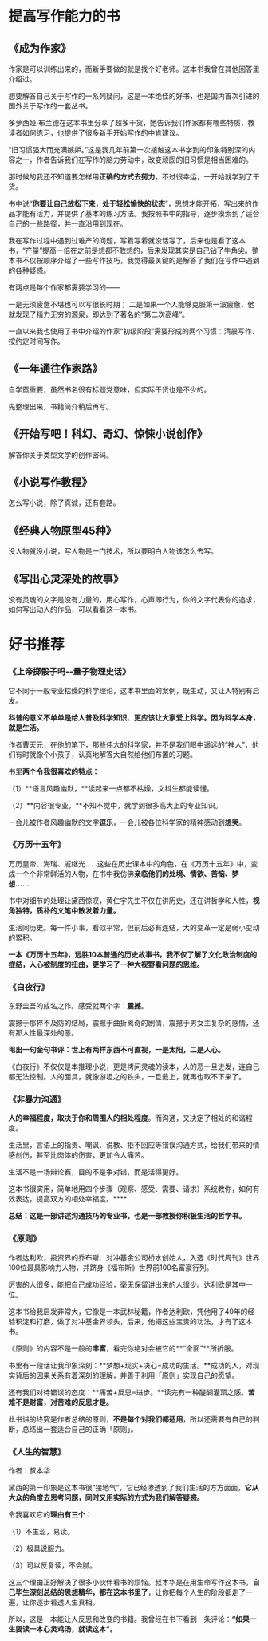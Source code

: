 

# 提高写作能力的书

## 《成为作家》

作家是可以训练出来的，而新手要做的就是找个好老师。这本书我曾在其他回答里介绍过。

想要解答自己关于写作的一系列疑问，这是一本绝佳的好书，也是国内首次引进的国外关于写作的一套丛书。

多萝西娅·布兰德在这本书里分享了超多干货，她告诉我们作家都有哪些特质，教读者如何练习，也提供了很多新手开始写作的中肯建议。

“旧习惯强大而充满嫉妒。”这是我几年前第一次接触这本书学到的印象特别深的内容之一，作者告诉我们在写作的脑力劳动中，改变顽固的旧习惯是相当困难的。

那时候的我还不知道要怎样用**正确的方式去努力**，不过很幸运，一开始就学到了干货。

书中说“**你要让自己放松下来，处于轻松愉快的状态**”，思想才能开拓，写出来的作品才能有活力，并提供了基本的练习方法。我按照书中的指导，逐步摸索到了适合自己的一些路径，并一直沿用到现在。

我在写作过程中遇到过难产的问题，写着写着就没话写了，后来也是看了这本书，“产量”提高一倍在之前是想都不敢想的，后来发现其实是自己钻了牛角尖。整本书不仅按顺序介绍了一些写作技巧，我觉得最关键的是解答了我们在写作中遇到的各种疑惑。

有两点是每个作家都需要学习的——

一是无须疲惫不堪也可以写很长时期；
二是如果一个人能够克服第一波疲惫，他就发现了精力无穷的源泉，即达到了著名的“第二次高峰”。

一直以来我也使用了书中介绍的作家“初级阶段”需要形成的两个习惯：清晨写作、按约定时间写作。

## 《一年通往作家路》

自学蛮重要，虽然书名很有标题党意味，但实际干货也是不少的。

先整理出来，书籍简介稍后再写。

## 《开始写吧！科幻、奇幻、惊悚小说创作》

解答你关于类型文学的创作密码。

## 《小说写作教程》

怎么写小说，除了真诚，还有套路。

## 《经典人物原型45种》

没人物就没小说，写人物是一门技术，所以要明白人物该怎么去写。

## 《写出心灵深处的故事》

没有灵魂的文字是没有力量的，用心写作，心声即行为，你的文字代表你的追求，如何写出动人的作品，可以看看这一本书。

# 好书推荐

### 《上帝掷骰子吗--量子物理史话》

它不同于一般专业枯燥的科学理论，这本书里面的案例，既生动，又让人特别有启发。

**科普的意义不单单是给人普及科学知识、更应该让大家爱上科学。因为科学本身，就是生活。**

作者曹天元，在他的笔下，那些伟大的科学家，并不是我们眼中遥远的“神人”，他们有时就像个小孩子，认真地解答大自然给他们布置的习题。

书里**两个令我很喜欢的特点：**

（1）**语言风趣幽默，**读起来一点都不枯燥，文科生都能读懂。

（2）**内容很专业，**不知不觉中，就学到很多高大上的专业知识。

一会儿被作者风趣幽默的文字**逗乐**，一会儿被各位科学家的精神感动到**想哭**。

### 《万历十五年》

万历皇帝、海瑞、戚继光......这些在历史课本中的角色，在《万历十五年》中，变成一个个非常鲜活的人物，在书中我仿佛**亲临他们的处境、情欲、苦恼、梦想......**

书中对细节的处理让黛西惊叹，黄仁宇先生不仅在讲历史，还在讲哲学和人性，**视角独特，质朴的文笔中散发着力量。**

生活同历史。每一件小事，看似平常，但前后必有连结，大的变革一定是弱小变动的累积。

**一本《万历十五年》，远胜10本普通的历史故事书，我不仅了解了文化政治制度的症结，人心被制度的扭曲，更学习了一种大视野看问题的思维。**

### 《白夜行》

东野圭吾的成名之作。感受就两个字：**震撼**。

震撼于那猝不及防的结局，震撼于曲折离奇的剧情，震撼于男女主复杂的感情，还有那人性最深处的恶。

**甩出一句金句书评：世上有两样东西不可直视，一是太阳，二是人心。**

《白夜行》不仅仅是本推理小说，更是拷问灵魂的读本，人的恶一旦迸发，连自己都无法控制。人的面具，就像游坦之的铁头，一旦戴上，就再也取不下来了。

### 《非暴力沟通》

**人的幸福程度，取决于你和周围人的相处程度**。而沟通，又决定了相处的和谐程度。

生活里，言语上的指责、嘲讽、说教、拒不回应等错误沟通方式，给我们带来的情感创伤，甚至比肉体的伤害，更加令人痛苦。

生活不是一场辩论赛，目的不是争对错，而是活得更好。

这本书很实用，简单地用四个步骤（观察、感受、需要、请求）系统教你，如何有效表达，提高双方的相处幸福度。****

**总结：这是一部讲述沟通技巧的专业书，也是一部教授你积极生活的哲学书。**

### 《原则》

作者达利欧，投资界的乔布斯、对冲基金公司桥水创始人，入选《时代周刊》世界100位最具影响力人物，并跻身《福布斯》世界前100名富豪行列。

厉害的人很多，能把自己成功经验，毫无保留讲出来的人很少。达利欧是其中一位。

这本书给我启发非常大，它像是一本武林秘籍，作者达利欧，凭他用了40年的经验积淀和打磨，做了对冲基金界领头，后来，他把这些宝贵的功法，才有了这本书。

《原则》的内容不是一般的**丰富**，看完你绝对会被它的**“全面”**所折服。

书里有一段话让我印象深刻：**梦想+现实+决心=成功的生活。**成功的人，对现实背后的因果关系有着深刻的理解，并善于利用「原则」实现自己的愿望。

还有我们对待错误的态度：**痛苦+反思=进步。**读完有一种醍醐灌顶之感。**苦难不是财富，对苦难的反思才是。**

此书讲的终究是作者总结的原则，**不是每个对我们都适用**，所以还需要有自己的判断，总结出一套适合自己的正确「原则」。

### 《人生的智慧》

作者：叔本华

黛西的第一印象是这本书很“接地气”，它已经渗透到了我们生活的方方面面，**它从大众的角度去思考问题，同时又用实际的方式为我们解答疑惑。**

令我喜欢它的**理由有三个**：

（1）不生涩，易读。

（2）极具说服力。

（3）可以反复读，不会腻。

这三个理由正好解决了很多小伙伴看书的烦恼。叔本华是在用生命写作这本书，**自己毕生深刻总结的思想精华，都在这本书里了**，让你把每个人生的阶段都走了一遍，让你逐步看透人生真相。

所以，这是一本能让人反思和改变的书籍。我曾经在书下看到一条评论：**“如果一生要读一本心灵鸡汤，就读这本”。**
